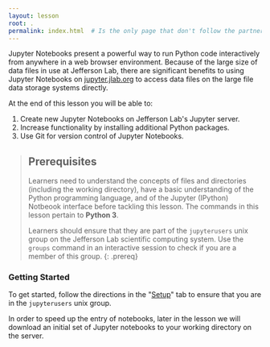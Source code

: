 ```yaml
---
layout: lesson
root: .
permalink: index.html  # Is the only page that don't follow the partner /:path/index.html
---
```

Jupyter Notebooks present a powerful way to run Python code interactively
from anywhere in a web browser environment. Because of the large size of
data files in use at Jefferson Lab, there are significant benefits to using
Jupyter Notebooks on [jupyter.jlab.org](https://jupyter.jlab.org) to access
data files on the large file data storage systems directly.

At the end of this lesson you will be able to:

1. Create new Jupyter Notebooks on Jefferson Lab's Jupyter server.
1. Increase functionality by installing additional Python packages.
1. Use Git for version control of Jupyter Notebooks.

> ## Prerequisites
>
> Learners need to understand the concepts of files and directories
> (including the working directory), have a basic understanding of
> the Python programming language, and of the Jupyter (IPython) Notbeook
> interface before tackling this lesson. The commands in this lesson
> pertain to **Python 3**.
>
> Learners should ensure that they are part of the `jupyterusers` unix group
> on the Jefferson Lab scientific computing system. Use the `groups`
> command in an interactive session to check if you are a member of this
> group.
{: .prereq}

### Getting Started

To get started, follow the directions in the "[Setup](setup/)" tab to
ensure that you are in the `jupyterusers` unix group.

In order to speed up the entry of notebooks, later in the lesson we will
download an initial set of Jupyter notebooks to your working directory on the
server.
